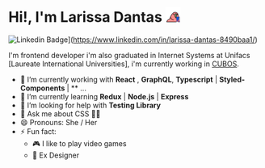 # Hi!, I'm Larissa Dantas <img src="./assets/larissa.gif" width="30px">

![Linkedin Badge](https://img.shields.io/badge/-LinkedIn-blue?style=flat-square&logo=Linkedin&logoColor=white&link=https://www.linkedin.com/in/larissa-dantas-8490baa1/)](https://www.linkedin.com/in/larissa-dantas-8490baa1/)

I'm frontend developer i'm also graduated in Internet Systems at Unifacs [Laureate International Universities], i'm currently working in [CUBOS](https://cubos.io/).

- 🔭 I’m currently working with **React** , **GraphQL**, **Typescript** | **Styled-Components** | \*\* ...
- 🌱 I’m currently learning **Redux** | **Node.js** | **Express**
- 🤔 I’m looking for help with **Testing Library**
- 💬 Ask me about CSS 🎨🥰
- 😄 Pronouns: She / Her
- ⚡ Fun fact:
  - 🎮 I like to play video games
  - 🎨 Ex Designer
